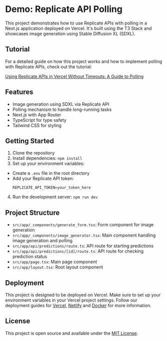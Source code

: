 # Demo: Replicate API Polling


This project demonstrates how to use Replicate APIs with polling in a Next.js application deployed on Vercel. It's built using the T3 Stack and showcases image generation using Stable Diffusion XL (SDXL).

## Tutorial

For a detailed guide on how this project works and how to implement polling with Replicate APIs, check out the tutorial:

[Using Replicate APIs in Vercel Without Timeouts: A Guide to Polling](https://www.leandratejedor.com/post/replicate-apis-vercel-polling)

## Features

- Image generation using SDXL via Replicate API
- Polling mechanism to handle long-running tasks
- Next.js with App Router
- TypeScript for type safety
- Tailwind CSS for styling

## Getting Started

1. Clone the repository
2. Install dependencies:
`npm install`
3. Set up your environment variables:
- Create a `.env` file in the root directory
- Add your Replicate API token:
  ```
  REPLICATE_API_TOKEN=your_token_here
  ```
4. Run the development server:
`npm run dev`

## Project Structure

- `src/app/_components/generate_form.tsx`: Form component for image generation
- `src/app/_components/image_generator.tsx`: Main component handling image generation and polling
- `src/app/api/predictions/route.ts`: API route for starting predictions
- `src/app/api/predictions/[id]/route.ts`: API route for checking prediction status
- `src/app/page.tsx`: Main page component
- `src/app/layout.tsx`: Root layout component

## Deployment

This project is designed to be deployed on Vercel. Make sure to set up your environment variables in your Vercel project settings.
Follow our deployment guides for [Vercel](https://create.t3.gg/en/deployment/vercel), [Netlify](https://create.t3.gg/en/deployment/netlify) and [Docker](https://create.t3.gg/en/deployment/docker) for more information.

## License

This project is open source and available under the [MIT License](LICENSE).

